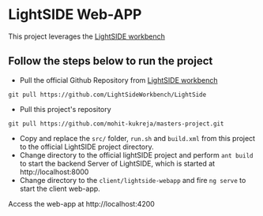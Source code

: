 # LightSIDE Web-APP

This project leverages the [LightSIDE workbench](https://github.com/LightSideWorkbench/LightSide)

## Follow the steps below to run the project

- Pull the official Github Repository from [LightSIDE workbench](https://github.com/LightSideWorkbench/LightSide)
```
git pull https://github.com/LightSideWorkbench/LightSide
```
- Pull this project's repository
```
git pull https://github.com/mohit-kukreja/masters-project.git
```
- Copy and replace the `src/` folder, `run.sh` and `build.xml` from this project to the official LightSIDE project directory.
- Change directory to the official lightSIDE project and perform `ant build` to start the backend Server of LightSIDE, which is started at http://localhost:8000
- Change directory to the `client/lightside-webapp` and fire `ng serve` to start the client web-app.

Access the web-app at http://localhost:4200

